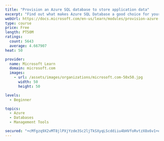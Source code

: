 ```yaml
---
title: "Provision an Azure SQL database to store application data"
excerpt: "Find out what makes Azure SQL Database a good choice for your relational database, how to create the database from the portal and connect with Azure Cloud Shell."
webUrl: https://docs.microsoft.com/en-us/learn/modules/provision-azure-sql-db/
type: course
price: Free
length: PT50M
ratings:
  count: 5643
  average: 4.667907
heat: 50

provider:
  name: Microsoft Learn
  domain: microsoft.com
  images:
    - url: /assets/images/organizations/microsoft.com-50x50.jpg
      width: 50
      height: 50

levels:
  - Beginner

topics:
  - Azure
  - Databases
  - Management Tools

secured: "+cMfgzq9X2vMT8jlPXjYzde3Sc2ljTkSXyqLScddiiu4bHVfoRvtzX8x6v1+eqbO1DUpvGOodTrjMCDDEkbECzj7qn3IsIs7BZhd4qep5zJYbAfFu9NTqgzL3mMIey+f+gHNiM96wxnQMU59TzGScWQx4cNP+K09+GQTMyBS/MqU2uVmHWe/gZVGKZFT3GhAVyGbuHyrC6dmOA4XJvtNKbS7DaW/aEvc4PuwpO5UbqD+ybsjG+RHYJK9ViCre/pkr12blr6ooD5sMAr4fIAC4SQXxL2HdVJINogjCJVaSC8KDwGQGmttHZwAWhPyIyif6ANK4ztheth6Ldzui9VSIh1m/3ByYA5VXt/ijD0Sq30iVkBKJZ+MWVOTF1GmNAWBSwGJn4g5tMe4r9tMaK2OKMtxjKoGfHjickNeZNEx5cc=;5H5ToFwI8fS/d7Q8tItmIg=="
---
```



